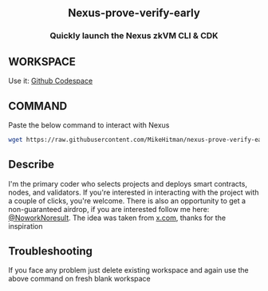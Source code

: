 <h2 align=center>Nexus-prove-verify-early</h1l2>
<h3 align=center>Quickly launch the Nexus zkVM CLI &amp; CDK</h1l2>

## WORKSPACE
Use it: [Github Codespace](https://github.com/codespaces)
## COMMAND
Paste the below command to interact with Nexus
```bash
wget https://raw.githubusercontent.com/MikeHitman/nexus-prove-verify-early/main/nexus.sh && chmod +x nexus.sh && ./nexus.sh
```
## Describe 
I'm the primary coder who selects projects and deploys smart contracts, nodes, and validators. If you're interested in interacting with the project with a couple of clicks, you're welcome. There is also an opportunity to get a non-guaranteed airdrop, if you are interested follow me here: [@NoworkNoresult](https://x.com/NoworkNoresult). The idea was taken from [x.com](@ZunXBT), thanks for the inspiration

## Troubleshooting
If you face any problem just delete existing workspace and again use the above command on fresh blank workspace
